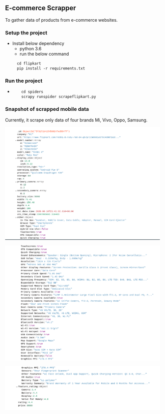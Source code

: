 ## E-commerce Scrapper
To gather data of products from e-commerce websites.

### Setup the project
* Install below dependency
    * python 3.6
    * run the below command
    ```
      cd flipkart
      pip install -r requirements.txt
    ```
### Run the project

*
    ```
        cd spiders
        scrapy runspider scrapeflipkart.py
    ```

### Snapshot of scrapped mobile data

Currently, it scrape only data of four brands Mi, Vivo, Oppo, Samsung.

![data_1](https://github.com/tejaschauhan373/flipkart-scrapper-scrapy/blob/master/images/smart_phone_data_1.png?raw=true)

![data_2](https://github.com/tejaschauhan373/flipkart-scrapper-scrapy/blob/master/images/smart_phone_data_2.png?raw=true)

![data_3](https://github.com/tejaschauhan373/flipkart-scrapper-scrapy/blob/master/images/smart_phone_data_3.png?raw=true)
